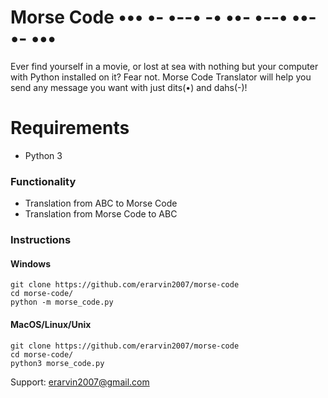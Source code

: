 # Morse Code •••   •-   •--•   -•   ••-       •--•   ••-   •-   •••

Ever find yourself in a movie, or lost at sea with nothing but your computer with Python installed on it? Fear not. Morse Code Translator will help you send any message you want with just dits(•) and dahs(-)!

# Requirements
- Python 3

### Functionality
- Translation from ABC to Morse Code
- Translation from Morse Code to ABC


### Instructions

#### Windows
```
git clone https://github.com/erarvin2007/morse-code
cd morse-code/
python -m morse_code.py
```

#### MacOS/Linux/Unix
```
git clone https://github.com/erarvin2007/morse-code
cd morse-code/
python3 morse_code.py
```

Support: erarvin2007@gmail.com
